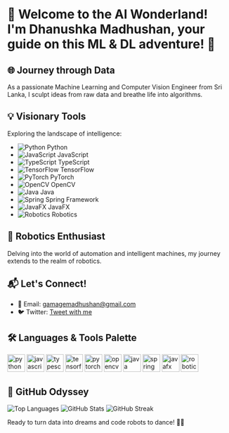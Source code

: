 # 🚀 Welcome to the AI Wonderland! I'm Dhanushka Madhushan, your guide on this ML & DL adventure! 🌟

## 🌐 Journey through Data
As a passionate Machine Learning and Computer Vision Engineer from Sri Lanka, I sculpt ideas from raw data and breathe life into algorithms.

## 💡 Visionary Tools
Exploring the landscape of intelligence:
- ![Python](<Python_Image_URL>) Python
- ![JavaScript](https://www.vectorlogo.zone/logos/javascript/javascript-icon.svg) JavaScript
- ![TypeScript](https://www.vectorlogo.zone/logos/typescriptlang/typescriptlang-icon.svg) TypeScript
- ![TensorFlow](https://www.vectorlogo.zone/logos/tensorflow/tensorflow-icon.svg) TensorFlow
- ![PyTorch](https://www.vectorlogo.zone/logos/pytorch/pytorch-icon.svg) PyTorch
- ![OpenCV](https://opencv.org/wp-content/uploads/2020/07/cropped-OpenCV_logo_white_600x.png) OpenCV
- ![Java](https://www.vectorlogo.zone/logos/java/java-original.svg) Java
- ![Spring](https://www.vectorlogo.zone/logos/springio/springio-icon.svg) Spring Framework
- ![JavaFX](https://www.vectorlogo.zone/logos/javafx/javafx-icon.svg) JavaFX
- ![Robotics](<Robotics_Image_URL>) Robotics

## 🤖 Robotics Enthusiast
Delving into the world of automation and intelligent machines, my journey extends to the realm of robotics.

## 📬 Let's Connect!
- 📧 Email: gamagemadhushan@gmail.com
- 🐦 Twitter: [Tweet with me](https://twitter.com/)

## 🛠️ Languages & Tools Palette
<p align="left">
  <img src="<Python_Image_URL>" alt="python" width="40" height="40"/>
  <img src="https://www.vectorlogo.zone/logos/javascript/javascript-icon.svg" alt="javascript" width="40" height="40"/>
  <img src="https://www.vectorlogo.zone/logos/typescriptlang/typescriptlang-icon.svg" alt="typescript" width="40" height="40"/>
  <img src="https://www.vectorlogo.zone/logos/tensorflow/tensorflow-icon.svg" alt="tensorflow" width="40" height="40"/>
  <img src="https://www.vectorlogo.zone/logos/pytorch/pytorch-icon.svg" alt="pytorch" width="40" height="40"/>
  <img src="https://opencv.org/wp-content/uploads/2020/07/cropped-OpenCV_logo_white_600x.png" alt="opencv" width="40" height="40"/>
  <img src="https://www.vectorlogo.zone/logos/java/java-original.svg" alt="java" width="40" height="40"/>
  <img src="https://www.vectorlogo.zone/logos/springio/springio-icon.svg" alt="spring" width="40" height="40"/>
  <img src="https://www.vectorlogo.zone/logos/javafx/javafx-icon.svg" alt="javafx" width="40" height="40"/>
  <img src="<Robotics_Image_URL>" alt="robotics" width="40" height="40"/>
</p>

## 🚀 GitHub Odyssey
![Top Languages](https://github-readme-stats.vercel.app/api/top-langs?username=dmgamage&show_icons=true&locale=en&layout=compact)
![GitHub Stats](https://github-readme-stats.vercel.app/api?username=dmgamage&show_icons=true&locale=en)
![GitHub Streak](https://github-readme-streak-stats.herokuapp.com/?user=dmgamage)

Ready to turn data into dreams and code robots to dance! 🚀✨
